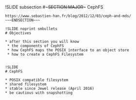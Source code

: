 !SLIDE subsection 
#~~~SECTION:MAJOR~~~ CephFS


~~~SECTION:notes~~~
https://www.sebastien-han.fr/blog/2012/12/03/ceph-and-mds/
~~~ENDSECTION~~~

!SLIDE noprint smbullets
# Objectives

* after this section you will know
 * the components of CephFS
 * how CephFS maps the POSIX interface to an object store
 * how to create a CephFS Filesystem


!SLIDE
# CephFS

* POSIX compatible filesystem
* shared filesystem
* stable since Jewel release (April 2016)
* be cautious with snapshotting
